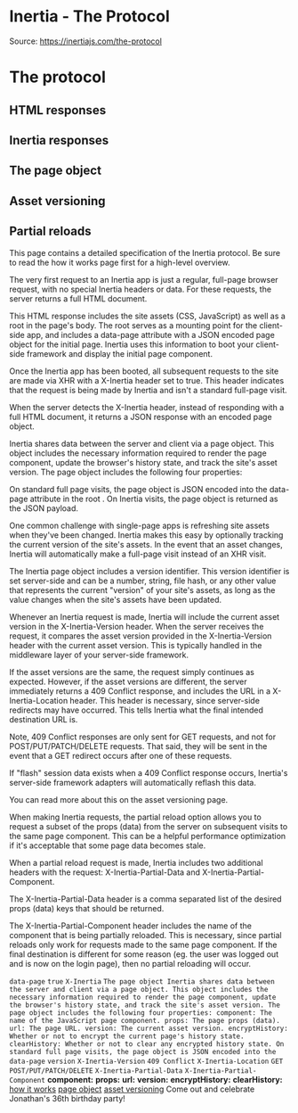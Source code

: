 # Inertia - The Protocol

Source: https://inertiajs.com/the-protocol

# The protocol

## HTML responses

## Inertia responses

## The page object

## Asset versioning

## Partial reloads

This page contains a detailed specification of the Inertia protocol. Be sure to read the how it works page first for a high-level overview.

The very first request to an Inertia app is just a regular, full-page browser request, with no special Inertia headers or data. For these requests, the server returns a full HTML document.

This HTML response includes the site assets (CSS, JavaScript) as well as a root in the page's body. The root serves as a mounting point for the client-side app, and includes a data-page attribute with a JSON encoded page object for the initial page. Inertia uses this information to boot your client-side framework and display the initial page component.

Once the Inertia app has been booted, all subsequent requests to the site are made via XHR with a X-Inertia header set to true. This header indicates that the request is being made by Inertia and isn't a standard full-page visit.

When the server detects the X-Inertia header, instead of responding with a full HTML document, it returns a JSON response with an encoded page object.

Inertia shares data between the server and client via a page object. This object includes the necessary information required to render the page component, update the browser's history state, and track the site's asset version. The page object includes the following four properties:

On standard full page visits, the page object is JSON encoded into the data-page attribute in the root . On Inertia visits, the page object is returned as the JSON payload.

One common challenge with single-page apps is refreshing site assets when they've been changed. Inertia makes this easy by optionally tracking the current version of the site's assets. In the event that an asset changes, Inertia will automatically make a full-page visit instead of an XHR visit.

The Inertia page object includes a version identifier. This version identifier is set server-side and can be a number, string, file hash, or any other value that represents the current "version" of your site's assets, as long as the value changes when the site's assets have been updated.

Whenever an Inertia request is made, Inertia will include the current asset version in the X-Inertia-Version header. When the server receives the request, it compares the asset version provided in the X-Inertia-Version header with the current asset version. This is typically handled in the middleware layer of your server-side framework.

If the asset versions are the same, the request simply continues as expected. However, if the asset versions are different, the server immediately returns a 409 Conflict response, and includes the URL in a X-Inertia-Location header. This header is necessary, since server-side redirects may have occurred. This tells Inertia what the final intended destination URL is.

Note, 409 Conflict responses are only sent for GET requests, and not for POST/PUT/PATCH/DELETE requests. That said, they will be sent in the event that a GET redirect occurs after one of these requests.

If "flash" session data exists when a 409 Conflict response occurs, Inertia's server-side framework adapters will automatically reflash this data.

You can read more about this on the asset versioning page.

When making Inertia requests, the partial reload option allows you to request a subset of the props (data) from the server on subsequent visits to the same page component. This can be a helpful performance optimization if it's acceptable that some page data becomes stale.

When a partial reload request is made, Inertia includes two additional headers with the request: X-Inertia-Partial-Data and X-Inertia-Partial-Component.

The X-Inertia-Partial-Data header is a comma separated list of the desired props (data) keys that should be returned.

The X-Inertia-Partial-Component header includes the name of the component that is being partially reloaded. This is necessary, since partial reloads only work for requests made to the same page component. If the final destination is different for some reason (eg. the user was logged out and is now on the login page), then no partial reloading will occur.

`data-page`
`true`
`X-Inertia`
`The page object Inertia shares data between the server and client via a page object. This object includes the necessary information required to render the page component, update the browser's history state, and track the site's asset version. The page object includes the following four properties: component: The name of the JavaScript page component. props: The page props (data). url: The page URL. version: The current asset version. encryptHistory: Whether or not to encrypt the current page's history state. clearHistory: Whether or not to clear any encrypted history state. On standard full page visits, the page object is JSON encoded into the data-page`
`version`
`X-Inertia-Version`
`409 Conflict`
`X-Inertia-Location`
`GET`
`POST/PUT/PATCH/DELETE`
`X-Inertia-Partial-Data`
`X-Inertia-Partial-Component`
**component:**
**props:**
**url:**
**version:**
**encryptHistory:**
**clearHistory:**
[how it works](/how-it-works)
[page object](#the-page-object)
[asset versioning](/asset-versioning)
Come out and celebrate Jonathan&apos;s 36th birthday party!
